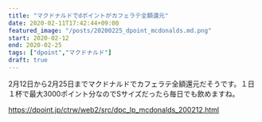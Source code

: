 ```yaml
---
title: "マクドナルドでdポイントがカフェラテ全額還元"
date: 2020-02-11T17:42:44+09:00
featured_image: "/posts/20200225_dpoint_mcdonalds.md.png"
start: 2020-02-12
end: 2020-02-25
tags: ["dpoint","マクドナルド"]
draft: true
---
```


2月12日から2月25日までマクドナルドでカフェラテ全額還元だそうです。１日１杯で最大3000ポイント分なのでSサイズだったら毎日でも飲めますね。

https://dpoint.jp/ctrw/web2/src/dpc_lp_mcdonalds_200212.html
